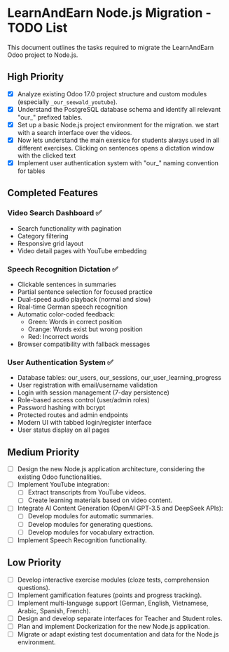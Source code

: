 # LearnAndEarn Node.js Migration - TODO List

This document outlines the tasks required to migrate the LearnAndEarn Odoo project to Node.js.

## High Priority

- [x] Analyze existing Odoo 17.0 project structure and custom modules (especially `_our_seewald_youtube`).
- [x] Understand the PostgreSQL database schema and identify all relevant "our_" prefixed tables.
- [x] Set up a basic Node.js project environment for the migration. we start with a search interface over the videos.
- [x] Now lets understand the main exersice for students always used in all different exercises. Clicking on sentences opens a dictation window with the clicked text
- [x] Implement user authentication system with "our_" naming convention for tables

## Completed Features

### Video Search Dashboard ✅
- Search functionality with pagination
- Category filtering
- Responsive grid layout
- Video detail pages with YouTube embedding

### Speech Recognition Dictation ✅
- Clickable sentences in summaries
- Partial sentence selection for focused practice
- Dual-speed audio playback (normal and slow)
- Real-time German speech recognition
- Automatic color-coded feedback:
  - Green: Words in correct position
  - Orange: Words exist but wrong position
  - Red: Incorrect words
- Browser compatibility with fallback messages

### User Authentication System ✅
- Database tables: our_users, our_sessions, our_user_learning_progress
- User registration with email/username validation
- Login with session management (7-day persistence)
- Role-based access control (user/admin roles)
- Password hashing with bcrypt
- Protected routes and admin endpoints
- Modern UI with tabbed login/register interface
- User status display on all pages

## Medium Priority

- [ ] Design the new Node.js application architecture, considering the existing Odoo functionalities.
- [ ] Implement YouTube integration:
    - [ ] Extract transcripts from YouTube videos.
    - [ ] Create learning materials based on video content.
- [ ] Integrate AI Content Generation (OpenAI GPT-3.5 and DeepSeek APIs):
    - [ ] Develop modules for automatic summaries.
    - [ ] Develop modules for generating questions.
    - [ ] Develop modules for vocabulary extraction.
- [ ] Implement Speech Recognition functionality.

## Low Priority

- [ ] Develop interactive exercise modules (cloze tests, comprehension questions).
- [ ] Implement gamification features (points and progress tracking).
- [ ] Implement multi-language support (German, English, Vietnamese, Arabic, Spanish, French).
- [ ] Design and develop separate interfaces for Teacher and Student roles.
- [ ] Plan and implement Dockerization for the new Node.js application.
- [ ] Migrate or adapt existing test documentation and data for the Node.js environment. 